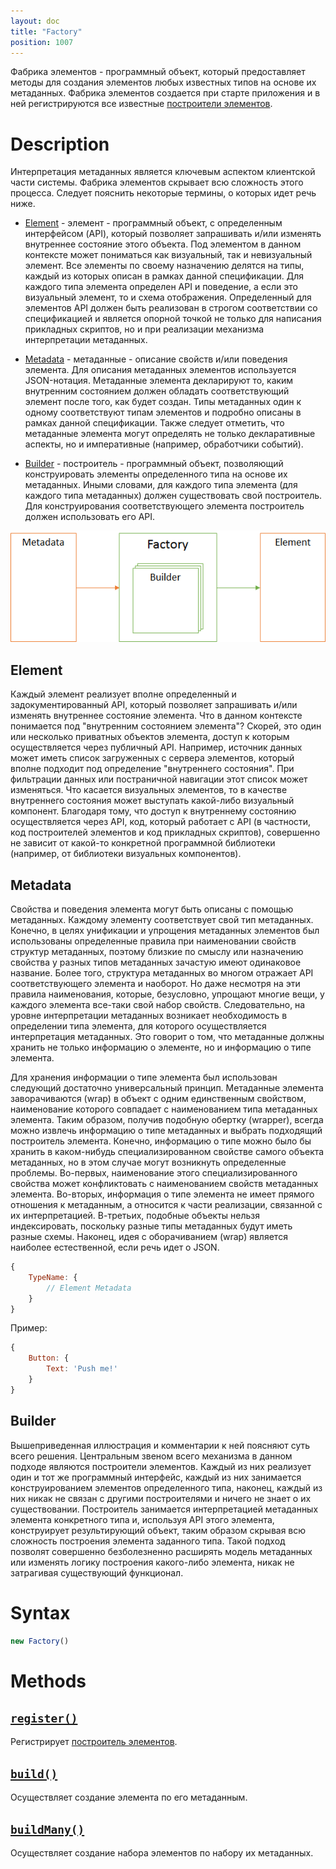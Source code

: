 ```yaml
---
layout: doc
title: "Factory"
position: 1007
---
```


Фабрика элементов - программный объект, который предоставляет методы для создания элементов любых
известных типов на основе их метаданных. Фабрика элементов создается при старте приложения и в ней
регистрируются все известные [построители элементов](Builder).

# Description

Интерпретация метаданных является ключевым аспектом клиентской части системы. Фабрика элементов
скрывает всю сложность этого процесса. Следует пояснить некоторые термины, о которых идет речь ниже.

* [Element](#element) - элемент - программный объект, с определенным интерфейсом (API), который
позволяет запрашивать и/или изменять внутреннее состояние этого объекта. Под элементом в данном
контексте может пониматься как визуальный, так и невизуальный элемент. Все элементы по своему
назначению делятся на типы, каждый из которых описан в рамках данной спецификации. Для каждого
типа элемента определен API и поведение, а если это визуальный элемент, то и схема отображения.
Определенный для элементов API должен быть реализован в строгом соответствии со спецификацией
и является опорной точкой не только для написания прикладных скриптов, но и при реализации
механизма интерпретации метаданных.

* [Metadata](#metadata) - метаданные - описание свойств и/или поведения элемента. Для описания
метаданных элементов используется JSON-нотация. Метаданные элемента декларируют то, каким внутренним
состоянием должен обладать соответствующий элемент после того, как будет создан. Типы метаданных
один к одному соответствуют типам элементов и подробно описаны в рамках данной спецификации. Также
следует отметить, что метаданные элемента могут определять не только декларативные аспекты, но и
императивные (например, обработчики событий).

* [Builder](#builder) - построитель - программный объект, позволяющий конструировать элементы
определенного типа на основе их метаданных. Иными словами, для каждого типа элемента (для каждого
типа метаданных) должен существовать свой построитель. Для конструирования соответствующего элемента
построитель должен использовать его API.

![](BuilderAspects.png)

## Element

Каждый элемент реализует вполне определенный и задокументированный API, который позволяет запрашивать
и/или изменять внутреннее состояние элемента. Что в данном контексте понимается под "внутренним
состоянием элемента"? Скорей, это один или несколько приватных объектов элемента, доступ к которым
осуществляется через публичный API. Например, источник данных может иметь список загруженных с
сервера элементов, который вполне подходит под определение "внутреннего состояния". При фильтрации
данных или постраничной навигации этот список может изменяться. Что касается визуальных элементов,
то в качестве внутреннего состояния может выступать какой-либо визуальный компонент. Благодаря тому,
что доступ к внутреннему состоянию осуществляется через API, код, который работает с API (в частности,
код построителей элементов и код прикладных скриптов), совершенно не зависит от какой-то конкретной
программной библиотеки (например, от библиотеки визуальных компонентов).

## Metadata

Свойства и поведения элемента могут быть описаны с помощью метаданных. Каждому элементу соответствует
свой тип метаданных. Конечно, в целях унификации и упрощения метаданных элементов был использованы
определенные правила при наименовании свойств структур метаданных, поэтому близкие по смыслу или
назначению свойства у разных типов метаданных зачастую имеют одинаковое название. Более того, структура
метаданных во многом отражает API соответствующего элемента и наоборот. Но даже несмотря на эти правила
наименования, которые, безусловно, упрощают многие вещи, у каждого элемента все-таки свой набор свойств.
Следовательно, на уровне интерпретации метаданных возникает необходимость в определении типа элемента,
для которого осуществляется интерпретация метаданных. Это говорит о том, что метаданные должны хранить
не только информацию о элементе, но и информацию о типе элемента.

Для хранения информации о типе элемента был использован следующий достаточно универсальный принцип.
Метаданные элемента заворачиваются (wrap) в объект с одним единственным свойством, наименование
которого совпадает с наименованием типа метаданных элемента. Таким образом, получив подобную
обертку (wrapper), всегда можно извлечь информацию о типе метаданных и выбрать подходящий
построитель элемента. Конечно, информацию о типе можно было бы хранить в каком-нибудь специализированном
свойстве самого объекта метаданных, но в этом случае могут возникнуть определенные проблемы.
Во-первых, наименование этого специализированного свойства может конфликтовать с наименованием свойств
метаданных элемента. Во-вторых, информация о типе элемента не имеет прямого отношения к метаданным,
а относится к части реализации, связанной с их интерпретацией. В-третьих, подобные объекты нельзя
индексировать, поскольку разные типы метаданных будут иметь разные схемы. Наконец, идея
с оборачиванием (wrap) является наиболее естественной, если речь идет о JSON.

```js
{
	TypeName: {
		// Element Metadata
	}
}
```

Пример:

```js
{
	Button: {
		Text: 'Push me!'
	}
}
```

## Builder

Вышеприведенная иллюстрация и комментарии к ней поясняют суть всего решения. Центральным звеном всего
механизма в данном подходе являются построители элементов. Каждый из них реализует один и тот же
программный интерфейс, каждый из них занимается конструированием элементов определенного типа,
наконец, каждый из них никак не связан с другими построителями и ничего не знает о их существовании.
Построитель занимается интерпретацией метаданных элемента конкретного типа и, используя API этого
элемента, конструирует результирующий объект, таким образом скрывая всю сложность построения элемента
заданного типа. Такой подход позволят совершенно безболезненно расширять модель метаданных или изменять
логику построения какого-либо элемента, никак не затрагивая существующий функционал.

# Syntax

```js
new Factory()
```

# Methods

## [`register()`](Factory.register/)

Регистрирует [построитель элементов](Builder/).

## [`build()`](Factory.build/)

Осуществляет создание элемента по его метаданным.

## [`buildMany()`](Factory.buildMany/)

Осуществляет создание набора элементов по набору их метаданных.
